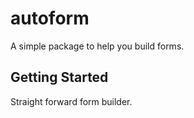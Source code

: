 # autoform

A simple package to help you build forms.

## Getting Started

Straight forward form builder.
